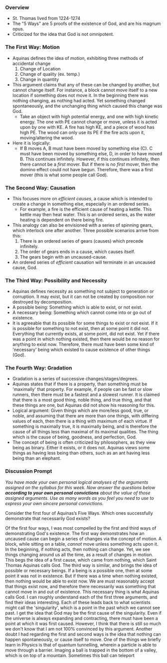 ### Overview
- St. Thomas lived from 1224-1274
- The "5 Ways" are 5 proofs of the existence of God, and are his magnum opus.
- Criticized for the idea that God is not omnipotent.
### The First Way: Motion
- Aquinas defines the idea of *motion*, exhibiting three methods of accidental change
	1. Change of Location
	2. Change of quality (ex. temp.)
	3. Change in quantity
- This argument claims that any of these can be changed by another, but cannot change itself. For instance, a block cannot move itself to a new location if something does not move it. In the beginning there was nothing changing, as nothing had acted. Yet something changed spontaneously, and the unchanging thing which caused this change was God.
	- Take an object with high potential energy, and one with high kinetic energy. The one with PE cannot change or move, unless it is acted upon by one with KE. A fire has high KE, and a piece of wood has high PE. The wood can only use its PE if the fire acts upon it, moving/altering the wood.
- Here it is logically:
	- If B moves A, B must have been moved by something else (C). C must have been moved by something else, D, in order to have moved B. This continues infinitely. However, if this continues infinitely, then there cannot be a *first* mover. But if there is no *first* mover, then the domino effect could not have begun. Therefore, there was a first mover (this is what some people call God).
### The Second Way: Causation
- This focuses more on *efficient causes*, a cause which is intended to create a change in something else, especially in an ordered series.
	- For example, a fire is the efficient cause of heating a kettle. This kettle may then heat water. This is an ordered series, as the water heating is dependent on there being fire.
- This analogy can also be envisioned with a series of spinning gears, which interlock one after another. Three possible scenarios arrive from this:
	1. There is an ordered series of gears (causes) which precede infinitely.
	2. The order of gears ends in a cause, which causes itself.
	3. The gears begin with an uncaused-cause.
- An ordered series of *efficient* causation will terminate in an uncaused cause, God.
### The Third Way: Possibility and Necessity
- Aquinas defines necessity as something not subject to generation or corruption. It may exist, but it can not be created by composition nor destroyed by decomposition.
- A possible being: Something which is able to exist, or not exist.
- A necessary being: Something which cannot come into or go out of existence.
- It is agreeable that its possible for some things to exist or not exist. If it is possible for something to not exist, then at some point it did not. Everything that currently exists, at some point, did not exist. Yet if there was a point in which nothing existed, then there would be no reason for anything to exist now. Therefore, there must have been some kind of 'necessary' being which existed to cause existence of other things (God).
### The Fourth Way: Gradation
- Gradation is a series of successive changes/stages/degrees.
- Aquinas states that if there is a property, than something must be 'maximally' that property. For example, if people can be fast or slow runners, then there must be a fastest and a slowest runner. It is claimed that there is a most good thing, noble thing, and true thing, and that these things are one, but Aquinas did not show his reasoning for this.
- Logical argument: Given things which are more/less good, true, or noble, and assuming that there are more than one things, with differing values of each, then there is a thing with maximum of each virtue. If something is maximally true, it is maximally being, and is therefore the cause of all things less than maximal of its maximal qualities. The thing which is the cause of being, goodness, and perfection, God.
- The concept of being is often criticized by philosophers, as they view being as binary. Either it exists, or it does not. Aquinas views some things as having less being than others, such as an ant having less being than an elephant.
### Discussion Prompt
_You have made your own personal logical analyses of the arguments assigned on the syllabus for this week. Now answer the questions below **according to your own personal convictions** about the value of those assigned arguments. Use as many words as you feel you need to use to express your own sincere personal convictions._

Consider the first four of Aquinas’s Five Ways. Which ones successfully demonstrate that necessarily God exists?

Of the first four ways, I was most compelled by the first and third ways of demonstrating God's existence. The first way demonstrates how an uncaused cause can begin a series of changes via the concept of motion. A block, while sitting on a table, *cannot* move unless something acts upon it. In the beginning, if nothing acts, then nothing can change. Yet, we see things changing around us all the time, as a result of changes in motion. This begs the idea of a first cause, which came from nothing, which Saint Thomas Aquinas calls God.
The third way is similar, and brings the idea of possible or necessary beings. If a being is a possible one, then at some point it was not in existence. But if there was a time when nothing existed, then nothing would be able to exist now. We are must reasonably accept that things exist now, and therefore there necessarily was something that cannot move in and out of existence. This necessary thing is what Aquinas calls God.
I can roughly understand each of the first three arguments, and find their ideas interesting. Each of these leads back to what scientists might call the 'singularity', which is a point in the past which we cannot see past. I get the idea that God may be the first cause of the singularity. Even if the universe is always expanding and contracting, there must have been a point at which it was first caused. However, I think that there is still so much we don't know that I am not 100% convinced by this argument. 
Another doubt I had regarding the first and second ways is the idea that nothing can happen spontaneously, or cause itself to move. One of the things we briefly learn in Physics is that of quantum tunnelling, wherein a particle is able to move through a barrier. Imaging a ball is trapped in the bottom of a valley, which is on top of a mountain. Sometimes this ball can teleport 